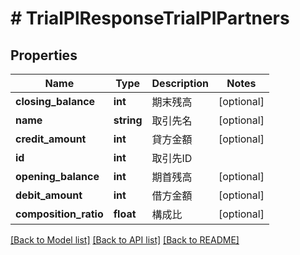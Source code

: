 # # TrialPlResponseTrialPlPartners

## Properties

Name | Type | Description | Notes
------------ | ------------- | ------------- | -------------
**closing_balance** | **int** | 期末残高 | [optional] 
**name** | **string** | 取引先名 | [optional] 
**credit_amount** | **int** | 貸方金額 | [optional] 
**id** | **int** | 取引先ID | 
**opening_balance** | **int** | 期首残高 | [optional] 
**debit_amount** | **int** | 借方金額 | [optional] 
**composition_ratio** | **float** | 構成比 | [optional] 

[[Back to Model list]](../../README.md#documentation-for-models) [[Back to API list]](../../README.md#documentation-for-api-endpoints) [[Back to README]](../../README.md)



